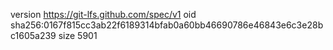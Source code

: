 version https://git-lfs.github.com/spec/v1
oid sha256:0167f815cc3ab22f6189314bfab0a60bb46690786e46843e6c3e28bc1605a239
size 5901

